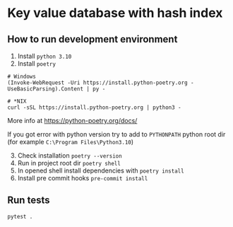 # Key value database with hash index

## How to run development environment

1. Install `python 3.10`
2. Install `poetry`

```shell
# Windows
(Invoke-WebRequest -Uri https://install.python-poetry.org -UseBasicParsing).Content | py -

# *NIX
curl -sSL https://install.python-poetry.org | python3 -
```
More info at https://python-poetry.org/docs/

If you got error with python version try to add to `PYTHONPATH` python root dir (for
example `C:\Program Files\Python3.10`)

3. Check installation `poetry --version`
4. Run in project root dir `poetry shell`
5. In opened shell install dependencies with `poetry install`
6. Install pre commit hooks `pre-commit install`


## Run tests
```shell
pytest .
```
